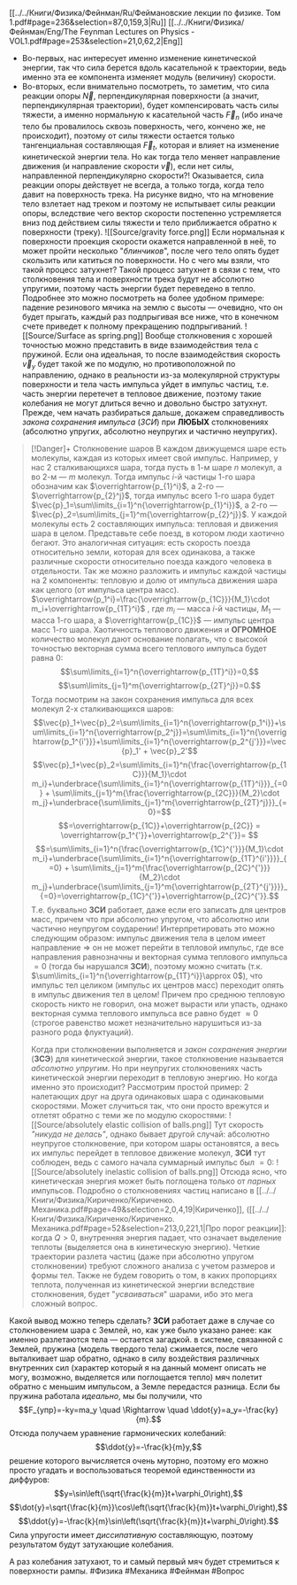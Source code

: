 [[../../Книги/Физика/Фейнман/Ru/Феймановские лекции по физике. Том 1.pdf#page=236&selection=87,0,159,3|Ru]]
[[../../Книги/Физика/Фейнман/Eng/The Feynman Lectures on Physics - VOL1.pdf#page=253&selection=21,0,62,2|Eng]]
- Во-первых, нас интересует именно изменение кинетической энергии, так что сила берется вдоль касательной к траектории, ведь именно эта ее компонента изменяет модуль (величину) скорости.
- Во-вторых, если внимательно посмотреть, то заметим, что сила реакции опоры $\vec{N}$, перпендикулярная поверхности (а значит, перпендикулярная траектории), будет компенсировать часть силы тяжести, а именно нормальную к касательной часть $\vec{F}_n$ (ибо иначе тело бы провалилось сквозь поверхность, чего, кончено же, не происходит), поэтому от силы тяжести остается только тангенциальная составляющая $\vec{F}_t$, которая и влияет на изменение кинетической энергии тела.
Но как тогда тело меняет направление движения (и направление скорости $\vec{v}$), если нет силы, направленной перпендикулярно скорости?!
Оказывается, сила реакции опоры действует не всегда, а только тогда, когда тело давит на поверхность трека. На рисунке видно, что на мгновение тело взлетает над треком и поэтому не испытывает силы реакции опоры, вследствие чего вектор скорости постепенно устремляется вниз под действием силы тяжести и тело приближается обратно к поверхности (треку).
![[Source/gravity force.png]]
Если нормальная к поверхности проекция скорости окажется направленной в неё, то может пройти несколько "*блинчиков*", после чего тело опять будет скользить или катиться по поверхности.
Но с чего мы взяли, что такой процесс затухнет?
Такой процесс затухнет в связи с тем, что столкновения тела и поверхности трека будут не абсолютно упругими, поэтому часть энергии будет переведено в тепло. Подробнее это можно посмотреть на более удобном примере: падение резинового мячика на землю с высоты — очевидно, что он будет прыгать, каждый раз подпрыгивая все ниже, что в конечном счете приведет к полному прекращению подпрыгиваний.
![[Source/Surface as spring.png]]
Вообще столкновения с хорошей точностью можно представить в виде взаимодействия тела с пружиной. Если она идеальная, то после взаимодействия скорость $\vec{v}_y$ будет такой же по модулю, но противоположной по направлению, однако в реальности из-за молекулярной структуры поверхности и тела часть импульса уйдет в импульс частиц, т.е. часть энергии перетечет в тепловое движение, поэтому такие колебания не могут длиться вечно и довольно быстро затухнут.
Прежде, чем начать разбираться дальше, докажем справедливость *закона сохранения импульса* (*ЗСИ*) при **ЛЮБЫХ** столкновениях (абсолютно упругих, абсолютно неупругих и частично неупругих).
>[!Danger]+ Столкновение шаров
>В каждом движущемся шаре есть молекулы, каждая из которых имеет свой импульс.
>Например, у нас 2 сталкивающихся шара, тогда пусть в 1-м шаре $n$ молекул, а во 2-м — $m$ молекул. Тогда импульс $i$-й частицы 1-го шара обозначим как $\overrightarrow{p_{1}^i}$, а 2-го — $\overrightarrow{p_{2}^j}$, тогда импульс всего 1-го шара будет $\vec{p}_1=\sum\limits_{i=1}^n{\overrightarrow{p_{1}^i}}$, а 2-го — $\vec{p}_2=\sum\limits_{j=1}^m{\overrightarrow{p_{2}^j}}$.
>У каждой молекулы есть 2 составляющих импульса: тепловая и движения шара в целом. Представьте себе поезд, в котором люди хаотично бегают. Это аналогичная ситуация: есть скорость поезда относительно земли, которая для всех одинакова, а также различные скорости относительно поезда каждого человека в отдельности.
>Так же можно разложить и импульс каждой частицы на 2 компоненты: тепловую и долю от импульса движения шара как целого (от импульса центра масс).
>$\overrightarrow{p_1^i}=\frac{\overrightarrow{p_{1C}}}{M_1}\cdot m_i+\overrightarrow{p_{1Т}^i}$ , где $m_i$ — масса $i$-й частицы, $M_1$ — масса 1-го шара, а $\overrightarrow{p_{1C}}$ — импульс центра масс 1-го шара. Хаотичность теплового движения и **ОГРОМНОЕ** количество молекул дают основание полагать, что с высокой точностью векторная сумма всего теплового импульса будет равна 0:
>$$\sum\limits_{i=1}^n{\overrightarrow{p_{1Т}^i}}=0,$$
>$$\sum\limits_{j=1}^m{\overrightarrow{p_{2Т}^j}}=0.$$
>Тогда посмотрим на закон сохранения импульса для всех молекул 2-х сталкивающихся шаров:
>$$\vec{p}_1+\vec{p}_2=\sum\limits_{i=1}^n{\overrightarrow{p_1^i}}+\sum\limits_{i=1}^n{\overrightarrow{p_2^j}}=\sum\limits_{i=1}^n{\overrightarrow{p_1^{i'}}}+\sum\limits_{i=1}^n{\overrightarrow{p_2^{j'}}}=\vec{p}_1' + \vec{p}_2'$$
>$$\vec{p}_1+\vec{p}_2=\sum\limits_{i=1}^n{\frac{\overrightarrow{p_{1C}}}{M_1}\cdot m_i}+\underbrace{\sum\limits_{i=1}^n{\overrightarrow{p_{1Т}^i}}}_{=0}   +    \sum\limits_{j=1}^m{\frac{\overrightarrow{p_{2C}}}{M_2}\cdot m_j}+\underbrace{\sum\limits_{j=1}^m{\overrightarrow{p_{2Т}^j}}}_{=0}=$$
>$$=\overrightarrow{p_{1C}}+\overrightarrow{p_{2C}}  = \overrightarrow{p_1^{'}}+\overrightarrow{p_2^{'}}=  $$
>$$=\sum\limits_{i=1}^n{\frac{\overrightarrow{p_{1C}^{'}}}{M_1}\cdot m_i}+\underbrace{\sum\limits_{i=1}^n{\overrightarrow{p_{1Т}^{i'}}}}_{=0}   +    \sum\limits_{j=1}^m{\frac{\overrightarrow{p_{2C}^{'}}}{M_2}\cdot m_j}+\underbrace{\sum\limits_{j=1}^m{\overrightarrow{p_{2Т}^{j'}}}}_{=0}=\overrightarrow{p_{1C}^{'}}+\overrightarrow{p_{2C}^{'}}.$$
>Т.е. буквально **ЗСИ** работает, даже если его записать для центров масс, причем что при абсолютно упругом, что абсолютно или частично неупругом соударении!
>Интерпретировать это можно следующим образом: импульс движения тела в целом имеет направление $\Rightarrow$ он не может перейти в тепловой импульс, где все направления равнозначны и векторная сумма теплового импульса $=0$ (тогда бы нарушался **ЗСИ**), поэтому можно считать (т.к. $\sum\limits_{i=1}^n{\overrightarrow{p_{1Т}^i}}\approx 0$), что импульс тел целиком (импульс их центров масс) переходит опять в импульс движения тел в целом!
>Причем про среднюю тепловую скорость никто не говорил, она может вырасти или упасть, однако векторная сумма теплового импульса все равно будет $\approx 0$ (строгое равенство может незначительно нарушиться из-за разного рода флуктуаций).
>
>
>Когда при столкновении выполняется и *закон сохранения энергии* (**ЗСЭ**) для кинетической энергии, такое столкновение называется *абсолютно упругим*. Но при неупругих столкновениях часть кинетической энергии переходит в тепловую энергию. Но когда именно это происходит?
>Рассмотрим простой пример: 2 налетающих друг на друга одинаковых шара с одинаковыми скоростями. Может случиться так, что они просто врежутся и отлетят обратно с теми же по модулю скоростями:
>![[Source/absolutely elastic collision of balls.png]]
>Тут скорость *"никуда не делась"*, однако бывает другой случай: абсолютно неупругое столкновение, при котором шары остановятся, а весь их импульс перейдет в тепловое движение молекул, **ЗСИ** тут соблюден, ведь с самого начала суммарный импульс был $=0$:
>![[Source/absolutely inelastic collision of balls.png]]
>Отсюда ясно, что кинетическая энергия может быть поглощена только от *парных* импульсов.
>Подробно о столкновениях частиц написано в [[../../Книги/Физика/Кириченко/Кириченко. Механика.pdf#page=49&selection=2,0,4,19|Кириченко]], ([[../../Книги/Физика/Кириченко/Кириченко. Механика.pdf#page=52&selection=213,0,221,1|Про порог реакции]]: когда $Q>0$, внутренняя энергия падает, что означает выделение теплоты (выделяется она в кинетическую энергию).
>Четкие траектории разлета частиц (даже при абсолютно упругом столкновении) требуют сложного анализа с учетом размеров и формы тел. Также не будем говорить о том, в каких пропорциях теплота, полученная из кинетической энергии вследствие столкновения, будет "*усваиваться*" шарами, ибо это мега сложный вопрос.

Какой вывод можно теперь сделать? **ЗСИ** работает даже в случае со столкновением шара с Землей, но, как уже было указано ранее: как именно разлетаются тела — остается загадкой.
в системе, связанной с Землей, пружина (модель твердого тела) сжимается, после чего выталкивает шар обратно, однако в силу воздействия различных внутренних сил (характер который я на данный момент описать не могу, возможно, выделяется или поглощается тепло) мяч полетит обратно с меньшим импульсом, а Земле передастся разница.
Если бы пружина работала *идеально*, мы бы получили, что
$$F_{упр}=-ky=ma_y \quad \Rightarrow \quad \ddot{y}=a_y=-\frac{ky}{m}.$$
Отсюда получаем уравнение гармонических колебаний:
$$\ddot{y}=-\frac{k}{m}y,$$
решение которого вычисляется очень муторно, поэтому его можно просто угадать и воспользоваться теоремой единственности из диффуров:
$$y=\sin\left(\sqrt{\frac{k}{m}}t+\varphi_0\right),$$
$$\dot{y}=\sqrt{\frac{k}{m}}\cos\left(\sqrt{\frac{k}{m}}t+\varphi_0\right),$$
$$\ddot{y}=-\frac{k}{m}\sin\left(\sqrt{\frac{k}{m}}t+\varphi_0\right).$$
Сила упругости имеет *диссипативную* составляющую, поэтому результатом будут затухающие колебания.


А раз колебания затухают, то и самый первый мяч будет стремиться к поверхности рампы.
#Физика #Механика #Фейнман #Вопрос
